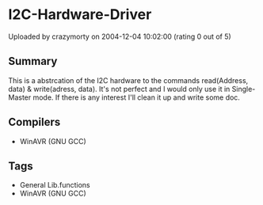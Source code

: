 # I2C-Hardware-Driver

Uploaded by crazymorty on 2004-12-04 10:02:00 (rating 0 out of 5)

## Summary

This is a abstrcation of the I2C hardware to the commands read(Address, data) & write(adress, data). It's not perfect and I would only use it in Single-Master mode. If there is any interest I'll clean it up and write some doc.

## Compilers

- WinAVR (GNU GCC)

## Tags

- General Lib.functions
- WinAVR (GNU GCC)
